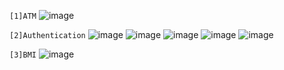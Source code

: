 `[1]ATM`
![image](https://github.com/Thein-Naing/Java_Projects/assets/117463446/0bbd7c47-017c-43b3-91b0-95507b510cf4)

`[2]Authentication`
![image](https://github.com/Thein-Naing/Java_Projects/assets/117463446/af518d89-5ad2-423d-862a-cd9facc943cf)
![image](https://github.com/Thein-Naing/Java_Projects/assets/117463446/4bef860d-8423-4349-9f63-d9db3ccf0724)
![image](https://github.com/Thein-Naing/Java_Projects/assets/117463446/f268a5d1-2ff2-4fe6-9c71-c610058f5e84)
![image](https://github.com/Thein-Naing/Java_Projects/assets/117463446/7c414bbb-0aac-47d0-93aa-15f251829ce2)
![image](https://github.com/Thein-Naing/Java_Projects/assets/117463446/5febe33b-8ee6-4807-85b2-c08b73d3aa34)

`[3]BMI`
![image](https://github.com/Thein-Naing/Java_Projects/assets/117463446/594298c2-1343-4d9a-b3e9-63fe7a8f5344)






